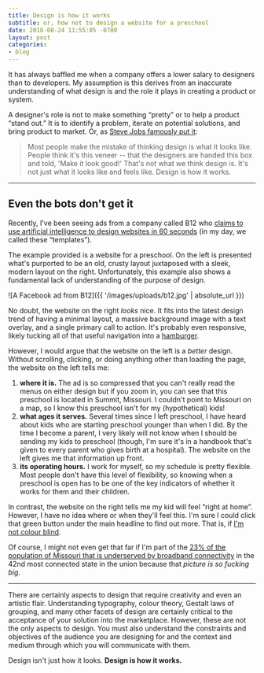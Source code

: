 ```yaml
---
title: Design is how it works
subtitle: or, how not to design a website for a preschool
date: 2018-08-24 11:55:05 -0700
layout: post
categories:
- blog
---
```


It has always baffled me when a company offers a lower salary to designers than to developers. My assumption is this derives from an inaccurate understanding of what design is and the role it plays in creating a product or system.

A designer's role is not to make something “pretty” or to help a product “stand out.” It is to identify a problem, iterate on potential solutions, and bring product to market. Or, as [Steve Jobs famously put it](https://www.nytimes.com/2003/11/30/magazine/the-guts-of-a-new-machine.html):

>Most people make the mistake of thinking design is what it looks like. People think it's this veneer -- that the designers are handed this box and told, 'Make it look good!' That's not what we think design is. It's not just what it looks like and feels like. Design is how it works.

---

## Even the bots don't get it

Recently, I've been seeing ads from a company called B12 who [claims to use artificial intelligence to design websites in 60 seconds](https://www.b12.io/free-draft) (in my day, we called these “templates”).

The example provided is a website for a preschool. On the left is presented what's purported to be an old, crusty layout juxtaposed with a sleek, modern layout on the right. Unfortunately, this example also shows a fundamental lack of understanding of the purpose of design.

![A Facebook ad from B12]({{ '/images/uploads/b12.jpg' | absolute_url }})

No doubt, the website on the right _looks_ nice. It fits into the latest design trend of having a minimal layout, a massive background image with a text overlay, and a single primary call to action. It's probably even responsive, likely tucking all of that useful navigation into a [hamburger](https://blog.placeit.net/history-of-the-hamburger-icon/).

However, I would argue that the website on the left is a _better_ design. Without scrolling, clicking, or doing anything other than loading the page, the website on the left tells me:

1. **where it is.** The ad is so compressed that you can't really read the menus on either design but if you zoom in, you can see that this preschool is located in Summit, Missouri. I couldn't point to Missouri on a map, so I know this preschool isn't for my (hypothetical) kids!
2. **what ages it serves.** Several times since I left preschool, I have heard about kids who are starting preschool younger than when I did. By the time I become a parent, I very likely will not know when I should be sending my kids to preschool (though, I'm sure it's in a handbook that's given to every parent who gives birth at a hospital). The website on the left gives me that information up front.
3. **its operating hours.** I work for myself, so my schedule is pretty flexible. Most people don't have this level of flexibility, so knowing when a preschool is open has to be one of the key indicators of whether it works for them and their children.

In contrast, the website on the right tells me my kid will feel “right at home”. However, I have no idea where or when they'll feel this. I'm sure I could click that green button under the main headline to find out more. That is, if [I'm not colour blind](https://snook.ca/technical/colour_contrast/colour.html#fg=FFFFFF,bg=7E8C2C).

Of course, I might not even get that far if I'm part of the [23% of the population of Missouri that is underserved by broadband connectivity](https://broadbandnow.com/Missouri) in the 42nd most connected state in the union because that _picture is so fucking big_.

---

There are certainly aspects to design that require creativity and even an artistic flair. Understanding typography, colour theory, Gestalt laws of grouping, and many other facets of design are certainly critical to the acceptance of your solution into the marketplace. However, these are not the only aspects to design. You must also understand the constraints and objectives of the audience you are designing for and the context and medium through which you will communicate with them.

Design isn't just how it looks. **Design is how it works.**